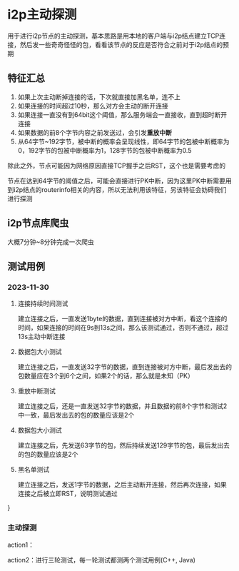 # i2p主动探测

用于进行i2p节点的主动探测，基本思路是用本地的客户端与i2p结点建立TCP连接，然后发一些奇奇怪怪的包，看看该节点的反应是否符合之前对于i2p结点的预期

## 特征汇总

1. 如果上次主动断掉连接的话，下次就直接加黑名单，连不上
2. 如果连接的时间超过10秒，那么对方会主动的断开连接
3. 如果连接一直没有到64bit这个阈值，那么服务端会一直接收，直到超时断开连接
4. 如果数据的前8个字节内容之前发送过，会引发**重放中断**
5. 从64字节~192字节，被中断的概率会呈现线性，即64字节的包被中断概率为0，192字节的包被中断概率为1，128字节的包被中断概率为0.5

除此之外，节点可能因为网络原因直接TCP握手之后RST，这个也是需要考虑的

节点在达到64字节的阈值之后，可能会直接进行PK中断，因为这里PK中断需要用到i2p结点的routerinfo相关的内容，所以无法利用该特征，另该特征会妨碍我们进行探测

## i2p节点库爬虫
大概7分钟~8分钟完成一次爬虫


## 测试用例
### 2023-11-30

1. 连接持续时间测试

   建立连接之后，一直发送1byte的数据，直到连接被对方中断，看这个连接的时间，如果连接的时间在9s到13s之间，那么该测试通过，否则不通过，超过13s主动中断连接

2. 数据包大小测试

   建立连接之后，一直发送32字节的数据，直到连接被对方中断，最后发出去的包数量应在3个到6个之间，如果2个的话，那么就是未知（PK）

3. 重放中断测试

   建立连接之后，还是一直发送32字节的数据，并且数据的前8个字节和测试2中一致，最后发出去的包的数量应该是2个

4. 数据包大小测试

   建立连接之后，先发送63字节的包，然后持续发送129字节的包，最后发出去的包的数量应该是2个

5. 黑名单测试

   建立连接之后，发送1字节的数据，之后主动断开连接，然后再次连接，如果连接之后被立即RST，说明测试通过


}

### 主动探测
action1：

action2：进行三轮测试，每一轮测试都测两个测试用例(C++, Java)